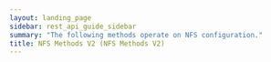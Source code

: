 ```yaml
---
layout: landing_page
sidebar: rest_api_guide_sidebar
summary: "The following methods operate on NFS configuration."
title: NFS Methods V2 (NFS Methods V2)
---
```


